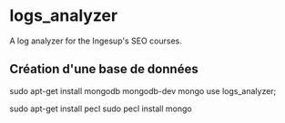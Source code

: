 logs_analyzer
=============

A log analyzer for the Ingesup's SEO courses.


## Création d'une base de données
sudo apt-get install mongodb mongodb-dev
mongo
use logs_analyzer;

sudo apt-get install pecl
sudo pecl install mongo

